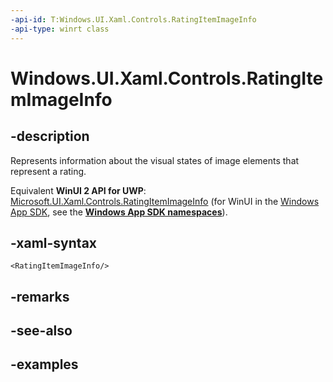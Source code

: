```yaml
---
-api-id: T:Windows.UI.Xaml.Controls.RatingItemImageInfo
-api-type: winrt class
---
```


<!-- Class syntax.
public class RatingItemImageInfo : RatingItemInfo, RatingItemInfo
-->

# Windows.UI.Xaml.Controls.RatingItemImageInfo

## -description

Represents information about the visual states of image elements that represent a rating.

Equivalent **WinUI 2 API for UWP**: [Microsoft.UI.Xaml.Controls.RatingItemImageInfo](/windows/winui/api/microsoft.ui.xaml.controls.ratingitemimageinfo) (for WinUI in the [Windows App SDK](/windows/apps/windows-app-sdk/), see the **[Windows App SDK namespaces](/windows/windows-app-sdk/api/winrt/)**).

## -xaml-syntax

```xaml
<RatingItemImageInfo/>
```

## -remarks

## -see-also

## -examples

